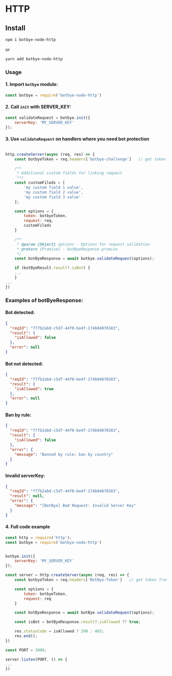 # HTTP

## Install

```bash
npm i botbye-node-http
```

or

```bash
yarn add botbye-node-http
```

### Usage

#### 1. Import `botbye` module:

```javascript
const botbye = require('botbye-node-http')
```

#### 2. Call `init` with SERVER_KEY:

```javascript
const validateRequest = botbye.init({
    serverKey: 'MY_SERVER_KEY'
});
```

#### 3. Use `validateRequest` on handlers where you need bot protection

```javascript

http.createServer(async (req, res) => {
    const botbyeToken = req.headers['botbye-challenge']   // get token from header or any place you store it

    /**
     * Additional custom fields for linking request
     **/
    const customFileds = [
        'my custom field 1 value',
        'my custom field 2 value',
        'my custom field 3 value'
    ];

    const options = {
        token: botbyeToken,
        request: req,
        customFileds
    }

    /**
     * @param {Object} options - Options for request validation
     * @return {Promise} - botByeResponse promise
     */
    const botByeResponse = await botbye.validateRequest(options);

    if (botByeResult.result?.isBot) {
    ...
    }
...
})

```

### Examples of botByeResponse:

#### Bot detected:

```json
{
  "reqId": "f77b2abd-c5d7-44f0-be4f-174b04876583",
  "result": {
    "isAllowed": false
  },
  "error": null
}
```

#### Bot not detected:

```json
{
  "reqId": "f77b2abd-c5d7-44f0-be4f-174b04876583",
  "result": {
    "isAllowed": true
  },
  "error": null
}
```

#### Ban by rule:

```json
{
  "reqId": "f77b2abd-c5d7-44f0-be4f-174b04876583",
  "result": {
    "isAllowed": false
  },
  "error": {
    "message": "Banned by rule: ban by country"
  }
}
```

#### Invalid serverKey:

```json
{
  "reqId": "f77b2abd-c5d7-44f0-be4f-174b04876583",
  "result": null,
  "error": {
    "message": "[BotBye] Bad Request: Invalid Server Key"
  }
}
```

#### 4. Full code example

```javascript
const http = require('http');
const botbye = require('botbye-node-http')


botbye.init({
    serverKey: 'MY_SERVER_KEY'
});

const server = http.createServer(async (req, res) => {
    const botbyeToken = req.headers['BotBye-Token']   // get token from header or any place you store it

    const options = {
        token: botbyeToken,
        request: req
    }

    const botByeResponse = await botBye.validateRequest(options);

    const isBot = botByeResponse.result?.isAllowed ?? true;

    res.statusCode = isAllowed ? 200 : 403;
    res.end();
})

const PORT = 3000;

server.listen(PORT, () => {
...
})


```
